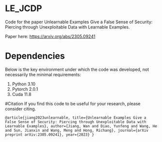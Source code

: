 # LE_JCDP
Code for the paper Unlearnable Examples Give a False Sense of Security: Piercing through Unexploitable Data with Learnable Examples. 

Paper here: https://arxiv.org/abs/2305.09241

# Dependencies

Below is the key environment under which the code was developed, not necessarily the minimal requirements:
1. Python 3.10
2. Pytorch 2.0.1
3. Cuda 11.8

#Citation
If you find this code to be useful for your research, please consider citing.

`@article{jiang2023unlearnable,
  title={Unlearnable Examples Give a False Sense of Security: Piercing through Unexploitable Data with Learnable Examples},
  author={Jiang, Wan and Diao, Yunfeng and Wang, He and Sun, Jianxin and Wang, Meng and Hong, Richang},
  journal={arXiv preprint arXiv:2305.09241},
  year={2023}
}`






